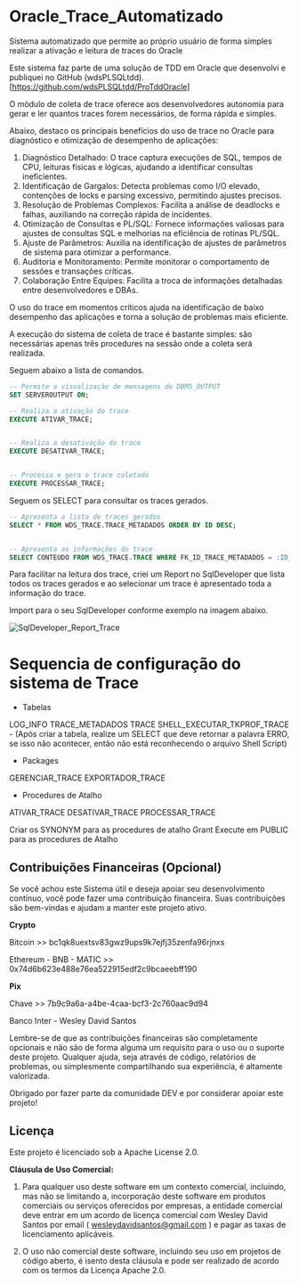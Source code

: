 # Oracle_Trace_Automatizado
Sistema automatizado que permite ao próprio usuário de forma simples realizar a ativação e leitura de traces do Oracle


Este sistema faz parte de uma solução de TDD em Oracle que desenvolvi e publiquei no GitHub (wdsPLSQLtdd). [https://github.com/wdsPLSQLtdd/ProTddOracle]

O módulo de coleta de trace oferece aos desenvolvedores autonomia para gerar e ler quantos traces forem necessários, de forma rápida e simples.

Abaixo, destaco os principais benefícios do uso de trace no Oracle para diagnóstico e otimização de desempenho de aplicações:

1. Diagnóstico Detalhado: O trace captura execuções de SQL, tempos de CPU, leituras físicas e lógicas, ajudando a identificar consultas ineficientes.
2. Identificação de Gargalos: Detecta problemas como I/O elevado, contenções de locks e parsing excessivo, permitindo ajustes precisos.
3. Resolução de Problemas Complexos: Facilita a análise de deadlocks e falhas, auxiliando na correção rápida de incidentes.
4. Otimização de Consultas e PL/SQL: Fornece informações valiosas para ajustes de consultas SQL e melhorias na eficiência de rotinas PL/SQL.
5. Ajuste de Parâmetros: Auxilia na identificação de ajustes de parâmetros de sistema para otimizar a performance.
6. Auditoria e Monitoramento: Permite monitorar o comportamento de sessões e transações críticas.
7. Colaboração Entre Equipes: Facilita a troca de informações detalhadas entre desenvolvedores e DBAs.

O uso do trace em momentos críticos ajuda na identificação de baixo desempenho das aplicações e torna a solução de problemas mais eficiente.

A execução do sistema de coleta de trace é bastante simples: são necessárias apenas três procedures na sessão onde a coleta será realizada.

Seguem abaixo a lista de comandos.

```sql
-- Permite a visualização de mensagens do DBMS_OUTPUT
SET SERVEROUTPUT ON;

-- Realiza a ativação do trace
EXECUTE ATIVAR_TRACE;


-- Realiza a desativação do trace
EXECUTE DESATIVAR_TRACE;


-- Processa e gera o trace coletado
EXECUTE PROCESSAR_TRACE;
````

Seguem os SELECT para consultar os traces gerados. 

```sql
-- Apresenta a lista de traces gerados
SELECT * FROM WDS_TRACE.TRACE_METADADOS ORDER BY ID DESC;


-- Apresenta as informações do trace
SELECT CONTEUDO FROM WDS_TRACE.TRACE WHERE FK_ID_TRACE_METADADOS = :ID_COLETA_TRACE_METADADOS ORDER BY ID ASC;
```

Para facilitar na leitura dos trace, criei um Report no SqlDeveloper que lista todos os traces gerados e ao selecionar um trace é apresentado toda a informação do trace.

Import para o seu SqlDeveloper conforme exemplo na imagem abaixo.

![SqlDeveloper_Report_Trace](https://github.com/user-attachments/assets/26b7d902-efd0-469e-99c0-41852d9bee26)


# Sequencia de configuração do sistema de Trace

* Tabelas

LOG_INFO
TRACE_METADADOS
TRACE
SHELL_EXECUTAR_TKPROF_TRACE - (Após criar a tabela, realize um SELECT que deve retornar a palavra ERRO, se isso não acontecer, então não está reconhecendo o arquivo Shell Script)

* Packages

GERENCIAR_TRACE
EXPORTADOR_TRACE

* Procedures de Atalho

ATIVAR_TRACE
DESATIVAR_TRACE
PROCESSAR_TRACE


Criar os SYNONYM para as procedures de atalho
Grant Execute em PUBLIC para as procedures de Atalho


## Contribuições Financeiras (Opcional)

Se você achou este Sistema útil e deseja apoiar seu desenvolvimento contínuo, você pode fazer uma contribuição financeira. Suas contribuições são bem-vindas e ajudam a manter este projeto ativo.

**Crypto**

Bitcoin >> bc1qk8uextsv83gwz9ups9k7ejfj35zenfa96rjnxs

Ethereum - BNB - MATIC >> 0x74d6b623e488e76ea522915edf2c9bcaeebff190

**Pix**

Chave >> 7b9c9a6a-a4be-4caa-bcf3-2c760aac9d94

Banco Inter - Wesley David Santos

Lembre-se de que as contribuições financeiras são completamente opcionais e não são de forma alguma um requisito para o uso ou o suporte deste projeto. Qualquer ajuda, seja através de código, relatórios de problemas, ou simplesmente compartilhando sua experiência, é altamente valorizada.

Obrigado por fazer parte da comunidade DEV e por considerar apoiar este projeto!

## Licença

Este projeto é licenciado sob a Apache License 2.0.

**Cláusula de Uso Comercial:**

1. Para qualquer uso deste software em um contexto comercial, incluindo, mas não se limitando a, incorporação deste software em produtos comerciais ou serviços oferecidos por empresas, a entidade comercial deve entrar em um acordo de licença comercial com Wesley David Santos por email ( wesleydavidsantos@gmail.com ) e pagar as taxas de licenciamento aplicáveis.

2. O uso não comercial deste software, incluindo seu uso em projetos de código aberto, é isento desta cláusula e pode ser realizado de acordo com os termos da Licença Apache 2.0.





